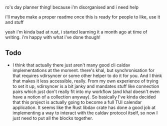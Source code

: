 ro's day planner thing! because i'm disorganised and i need help

i'll maybe make a proper readme once this is ready for people to like, use it and stuff

yeah i'm kinda bad at rust, i started learning it a month ago at time of writing.
i'm happy with what i've done though!

## Todo

- I think that actually there just aren't many good cli caldav implementations
  at the moment. there's khal, but synchronisation for that requires vdirsyncer or
  some other helper to do it for you. And I think that makes it less accessible,
  really. From my own experience of trying to set it up, vdirsyncer is a bit janky
  and mandates stuff like connection pairs which just don't really fit into my
  workflow (and khal doesn't even have a notion of a collection anyway). So
  basically I've kinda decided that this project is actually going to become a
  full TUI calendar application. It seems like the Rust libdav crate has done a
  good job at implementing a way to interact with the caldav protocol itself, so
  now I just need to put all the blocks together.
